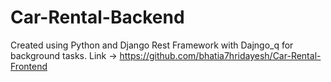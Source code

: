 # Car-Rental-Backend
Created using Python and Django Rest Framework with Dajngo_q for background tasks.
Link -> https://github.com/bhatia7hridayesh/Car-Rental-Frontend
